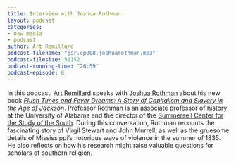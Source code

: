 ```yaml
---
title: Interview with Joshua Rothman
layout: podcast
categories:
- new-media
- podcast
author: Art Remillard
podcast-filename: "jsr.ep008.joshuarothman.mp3"
podcast-filesize: 51152
podcast-running-time: "26:59"
podcast-episode: 8
---
```


In this podcast, [Art Remillard][] speaks with [Joshua Rothman][] about
his new book *[Flush Times and Fever Dreams: A Story of Capitalism and
Slavery in the Age of Jackson][book]*. Professor Rothman is an associate
professor of history at the University of Alabama and the director of
the [Summersell Center for the Study of the South][]. During this
conversation, Rothman recounts the fascinating story of Virgil Stewart
and John Murrell, as well as the gruesome details of Mississippi’s
notorious wave of violence in the summer of 1835. He also reflects on
how his research might raise valuable questions for scholars of southern
religion.

  [Art Remillard]: http://www.francis.edu/Remillard.htm
  [Joshua Rothman]: http://history.ua.edu/html/faculty/rothman.html
  [book]: http://www.ugapress.org/index.php/books/flush_times_and_fever_dreams
  [Summersell Center for the Study of the South]: http://scss.ua.edu/
